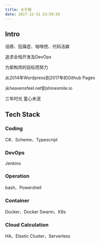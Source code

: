 ```yaml
---
title: 关于我
date: 2017-12-31 23:59:59
---
```


## Intro

话痨、狂躁症、咖啡控、代码洁癖

追求全栈开发及DevOps

为架构师的目标而努力

从2014年Wordpress到2017年的Github Pages

从heavensfeel.net到shinesmile.io

三年时光 童心未泯

## Tech Stack

### Coding

C#、Scheme、Typescript

### DevOps

Jenkins

### Operation

bash、Powershell

### Container

Docker、Docker Swarm、K8s

### Cloud Calculation

HA、Elastic Cluster、Serverless